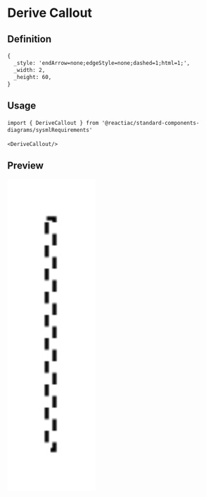 # Derive Callout

## Definition

```
{
  _style: 'endArrow=none;edgeStyle=none;dashed=1;html=1;',
  _width: 2,
  _height: 60,
}
```

## Usage

```
import { DeriveCallout } from '@reactiac/standard-components-diagrams/sysmlRequirements'

<DeriveCallout/>
```

## Preview

<img src="./derive-callout.png" width="200"/>
